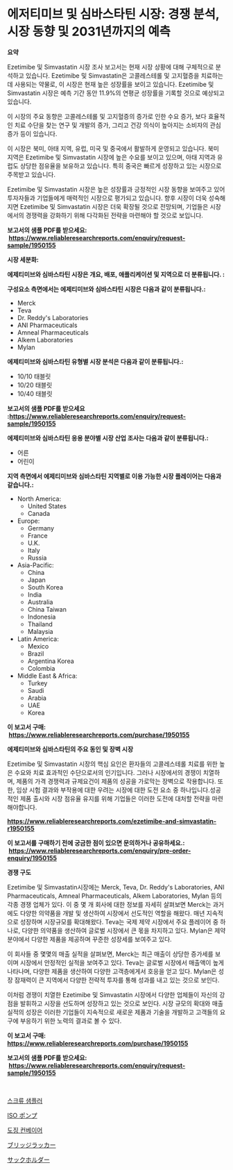 <p><h1>에저티미브 및 심바스타틴 시장: 경쟁 분석, 시장 동향 및 2031년까지의 예측</h1></p><p><strong>요약</strong></p>
<p><p>Ezetimibe 및 Simvastatin 시장 조사 보고서는 현재 시장 상황에 대해 구체적으로 분석하고 있습니다. Ezetimibe 및 Simvastatin은 고콜레스테롤 및 고지혈증을 치료하는 데 사용되는 약물로, 이 시장은 현재 높은 성장률을 보이고 있습니다. Ezetimibe 및 Simvastatin 시장은 예측 기간 동안 11.9%의 연평균 성장률을 기록할 것으로 예상되고 있습니다.</p><p>이 시장의 주요 동향은 고콜레스테롤 및 고지혈증의 증가로 인한 수요 증가, 보다 효율적인 치료 수단을 찾는 연구 및 개발의 증가, 그리고 건강 의식이 높아지는 소비자의 관심 증가 등이 있습니다.</p><p>이 시장은 북미, 아태 지역, 유럽, 미국 및 중국에서 활발하게 운영되고 있습니다. 북미 지역은 Ezetimibe 및 Simvastatin 시장에 높은 수요를 보이고 있으며, 아태 지역과 유럽도 상당한 점유율을 보유하고 있습니다. 특히 중국은 빠르게 성장하고 있는 시장으로 주목받고 있습니다.</p><p>Ezetimibe 및 Simvastatin 시장은 높은 성장률과 긍정적인 시장 동향을 보여주고 있어 투자자들과 기업들에게 매력적인 시장으로 평가되고 있습니다. 향후 시장이 더욱 성숙해지면 Ezetimibe 및 Simvastatin 시장은 더욱 확장될 것으로 전망되며, 기업들은 시장에서의 경쟁력을 강화하기 위해 다각화된 전략을 마련해야 할 것으로 보입니다.</p></p>
<p><strong>보고서의 샘플 PDF를 받으세요: &nbsp;<a href="https://www.reliableresearchreports.com/enquiry/request-sample/1950155">https://www.reliableresearchreports.com/enquiry/request-sample/1950155</a></strong></p>
<p><strong>시장 세분화:</strong></p>
<p><strong> 에제티미브와 심바스타틴 시장은 개요, 배포, 애플리케이션 및 지역으로 더 분류됩니다. :</strong></p>
<p><strong>구성요소 측면에서는 에제티미브와 심바스타틴 시장은 다음과 같이 분류됩니다.:</strong></p>
<p><ul><li>Merck</li><li>Teva</li><li>Dr. Reddy's Laboratories</li><li>ANI Pharmaceuticals</li><li>Amneal Pharmaceuticals</li><li>Alkem Laboratories</li><li>Mylan</li></ul></p>
<p><strong> 에제티미브와 심바스타틴 유형별 시장 분석은 다음과 같이 분류됩니다.:</strong></p>
<p><ul><li>10/10 태블릿</li><li>10/20 태블릿</li><li>10/40 태블릿</li></ul></p>
<p><strong>보고서의 샘플 PDF를 받으세요 :<a href="https://www.reliableresearchreports.com/enquiry/request-sample/1950155">https://www.reliableresearchreports.com/enquiry/request-sample/1950155</a></strong></p>
<p><strong> 에제티미브와 심바스타틴 응용 분야별 시장 산업 조사는 다음과 같이 분류됩니다.:</strong></p>
<p><ul><li>어른</li><li>어린이</li></ul></p>
<p><strong>지역 측면에서 에제티미브와 심바스타틴 지역별로 이용 가능한 시장 플레이어는 다음과 같습니다.:</strong></p>
<p><ul>
    <li>
        North America:
        <ul>
            <li>United States</li>
            <li>Canada</li>
        </ul>
    </li>
    <li>
        Europe:
        <ul>
            <li>Germany</li>
            <li>France</li>
            <li>U.K.</li>
            <li>Italy</li>
            <li>Russia</li>
        </ul>
    </li>
    <li>
        Asia-Pacific:
        <ul>
            <li>China</li>
            <li>Japan</li>
            <li>South Korea</li>
            <li>India</li>
            <li>Australia</li>
            <li>China Taiwan</li>
            <li>Indonesia</li>
            <li>Thailand</li>
            <li>Malaysia</li>
        </ul>
    </li>
    <li>
        Latin America:
        <ul>
            <li>Mexico</li>
            <li>Brazil</li>
            <li>Argentina Korea</li>
            <li>Colombia</li>
        </ul>
    </li>
    <li>
        Middle East & Africa:
        <ul>
            <li>Turkey</li>
            <li>Saudi</li>
            <li>Arabia</li>
            <li>UAE</li>
            <li>Korea</li>
        </ul>
    </li>
    </ul></p>
<p><strong>이 보고서 구매: &nbsp;<a href="https://www.reliableresearchreports.com/purchase/1950155">https://www.reliableresearchreports.com/purchase/1950155</a></strong></p>
<p><strong>에제티미브와 심바스타틴의 주요 동인 및 장벽 시장</strong></p>
<p><p>Ezetimibe 및 Simvastatin 시장의 핵심 요인은 환자들의 고콜레스테롤 치료를 위한 높은 수요와 치료 효과적인 수단으로서의 인기입니다. 그러나 시장에서의 경쟁이 치열하며, 제품의 가격 경쟁력과 규제요건이 제품의 성공을 가로막는 장벽으로 작용합니다. 또한, 임상 시험 결과와 부작용에 대한 우려는 시장에 대한 도전 요소 중 하나입니다.성공적인 제품 출시와 시장 점유율 유지를 위해 기업들은 이러한 도전에 대처할 전략을 마련해야합니다.</p></p>
<p><strong><a href="https://www.reliableresearchreports.com/ezetimibe-and-simvastatin-r1950155">https://www.reliableresearchreports.com/ezetimibe-and-simvastatin-r1950155</a></strong></p>
<p><strong>이 보고서를 구매하기 전에 궁금한 점이 있으면 문의하거나 공유하세요.: &nbsp;<a href="https://www.reliableresearchreports.com/enquiry/pre-order-enquiry/1950155">https://www.reliableresearchreports.com/enquiry/pre-order-enquiry/1950155</a></strong></p>
<p><strong>경쟁 구도</strong></p>
<p><p>Ezetimibe 및 Simvastatin시장에는 Merck, Teva, Dr. Reddy's Laboratories, ANI Pharmaceuticals, Amneal Pharmaceuticals, Alkem Laboratories, Mylan 등의 각종 경쟁 업체가 있다. 이 중 몇 개 회사에 대한 정보를 자세히 살펴보면 Merck는 과거에도 다양한 의약품을 개발 및 생산하여 시장에서 선도적인 역할을 해왔다. 매년 지속적으로 성장하며 시장규모를 확대해왔다. Teva는 국제 제약 시장에서 주요 플레이어 중 하나로, 다양한 의약품을 생산하여 글로벌 시장에서 큰 몫을 차지하고 있다. Mylan은 제약 분야에서 다양한 제품을 제공하며 꾸준한 성장세를 보여주고 있다. </p><p>이 회사들 중 몇몇의 매출 실적을 살펴보면, Merck는 최근 매출이 상당한 증가세를 보이며 시장에서 안정적인 실적을 보여주고 있다. Teva는 글로벌 시장에서 매출액이 높게 나타나며, 다양한 제품을 생산하여 다양한 고객층에게서 호응을 얻고 있다. Mylan은 성장 잠재력이 큰 지역에서 다양한 전략적 투자를 통해 성과를 내고 있는 것으로 보인다.</p><p>이처럼 경쟁이 치열한 Ezetimibe 및 Simvastatin 시장에서 다양한 업체들이 자신의 강점을 발휘하고 시장을 선도하며 성장하고 있는 것으로 보인다. 시장 규모의 확대와 매출 실적의 성장은 이러한 기업들이 지속적으로 새로운 제품과 기술을 개발하고 고객들의 요구에 부응하기 위한 노력의 결과로 볼 수 있다.</p></p>
<p><strong>이 보고서 구매: &nbsp; <a href="https://www.reliableresearchreports.com/purchase/1950155">https://www.reliableresearchreports.com/purchase/1950155</a></strong></p>
<p><strong>보고서의 샘플 PDF를 받으세요: &nbsp;<a href="https://www.reliableresearchreports.com/enquiry/request-sample/1950155">https://www.reliableresearchreports.com/enquiry/request-sample/1950155</a></strong><strong></strong></p>
<p>&nbsp;</p>
<p><p><a href="https://medium.com/@giovanileannon/%EB%82%98%EC%82%AC-%EC%83%98%ED%94%8C%EB%9F%AC-%EC%8B%9C%EC%9E%A5-%EA%B7%9C%EB%AA%A8%EB%8A%94-%EC%84%B8%EA%B3%84-%EC%82%B0%EC%97%85%EC%97%90%EC%84%9C-%EC%B5%9C%EA%B3%A0%EC%9D%98-%EB%A7%88%EC%BC%80%ED%8C%85-%EC%B1%84%EB%84%90%EC%9D%84-%EB%B3%B4%EC%97%AC%EC%A4%8D%EB%8B%88%EB%8B%A4-21c5c315e7fa">스크류 샘플러</a></p><p><a href="https://medium.com/@camilcosta76856/iso%E3%83%9D%E3%83%B3%E3%83%97%E5%B8%82%E5%A0%B4-%E5%B8%82%E5%A0%B4%E3%82%B7%E3%82%A7%E3%82%A2-%E5%B8%82%E5%A0%B4%E5%8B%95%E5%90%91-%E5%B0%86%E6%9D%A5%E3%81%AE%E6%88%90%E9%95%B7%E3%82%92%E6%8E%A2%E3%82%8B-d23424858836">ISO ポンプ</a></p><p><a href="https://medium.com/@angelardelean202220221/%EB%8F%84%ED%8C%85-%EC%BB%A8%EB%B2%A0%EC%9D%B4%EC%96%B4-%EC%8B%9C%EC%9E%A5-%EC%84%B1%EA%B3%B5%EC%A0%81%EC%9D%B8-%EB%B9%84%EC%A6%88%EB%8B%88%EC%8A%A4-%EC%A0%84%EB%9E%B5%EC%9D%98-%EC%97%B4%EC%87%A0-2031%EB%85%84%EA%B9%8C%EC%A7%80-%EC%98%88%EC%83%81%EB%90%9C-%EA%B2%83-70c1a1ade97b">도징 컨베이어</a></p><p><a href="https://medium.com/@rockcod61/%E3%83%96%E3%83%AA%E3%83%83%E3%82%B8%E3%83%A9%E3%83%83%E3%82%AB%E3%83%BC%E3%83%9E%E3%83%BC%E3%82%B1%E3%83%83%E3%83%88-%E7%A8%AE%E9%A1%9E-%E3%82%A2%E3%83%97%E3%83%AA%E3%82%B1%E3%83%BC%E3%82%B7%E3%83%A7%E3%83%B3-%E3%81%8A%E3%82%88%E3%81%B3%E5%9C%B0%E7%90%86%E3%81%AB%E3%82%88%E3%82%8B%E5%8C%85%E6%8B%AC%E7%9A%84%E8%A9%95%E4%BE%A1-66987f4c8dc7">ブリッジラッカー</a></p><p><a href="https://github.com/marbadji/Market-Research-Report-List-1/blob/main/465559325155.md">サックホルダー</a></p></p>